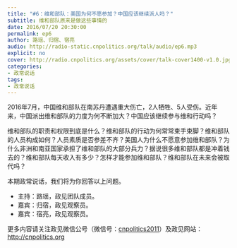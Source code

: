 ```yaml
---
title: "#6：维和部队：美国为何不愿参加？中国应该继续派人吗？"
subtitle: 维和部队原来是做这些事情的
date: 2016/07/20 20:30:00
permalink: ep6
author: 路瑶、归宿、宿亮
audio: http://radio-static.cnpolitics.org/talk/audio/ep6.mp3
explicit: no
cover: http://radio.cnpolitics.org/assets/cover/talk-cover1400-v1.0.jpg
categories:
- 政常说话
tags:
- 政常说话
---
```


2016年7月，中国维和部队在南苏丹遭遇重大伤亡，2人牺牲、5人受伤。近年来，中国派出维和部队的力度为何不断加大？中国应该继续参与维和行动吗？

维和部队的职责和权限到底是什么？维和部队的行动为何常常束手束脚？维和部队的人员构成如何？人员素质是否参差不齐？美国人为什么不愿意参加维和部队？为什么非洲和南亚国家承担了维和部队的大部分兵力？据说很多维和部队都是冲着钱去的？维和部队每天收入有多少？怎样才能参加维和部队？维和部队在未来会被取代吗？

本期政常说话，我们将为你回答以上问题。

- 主持：路瑶，政见团队成员。
- 嘉宾：归宿，政见观察员。
- 嘉宾：宿亮，政见观察员。

更多内容请关注政见微信公号（微信号：[cnpolitics2011](http://open.weixin.qq.com/qr/code/?username=cnpolitics2011)）及政见网站：<http://cnpolitics.org>

